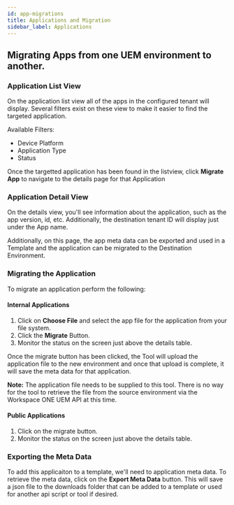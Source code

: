 ```yaml
---
id: app-migrations
title: Applications and Migration
sidebar_label: Applications
---
```


## Migrating Apps from one UEM environment to another.

### Application List View
On the application list view all of the apps in the configured tenant will display. Several filters exist on these view to make it easier to find the targeted application.

Available Filters:
* Device Platform
* Application Type
* Status

Once the targetted application has been found in the listview, click **Migrate App** to navigate to the details page for that Application

### Application Detail View
On the details view, you'll see information about the application, such as the app version, id, etc. Additionally, the destination tenant ID will display just under the App name.

Additionally, on this page, the app meta data can be exported and used in a Template and the application can be migrated to the Destination Environment.

### Migrating the Application
To migrate an application perform the following:

#### Internal Applications
1. Click on **Choose File** and select the app file for the application from your file system.
1. Click the **Migrate** Button.
1. Monitor the status on the screen just above the details table.

Once the migrate button has been clicked, the Tool will upload the application file to the new environment and once that upload is complete, it will save the meta data for that application.

**Note:** The application file needs to be supplied to this tool. There is no way for the tool to retrieve the file from the source environment via the Workspace ONE UEM API at this time.

#### Public Applications
1. Click on the migrate button.
1. Monitor the status on the screen just above the details table.

### Exporting the Meta Data
To add this applicaiton to a template, we'll need to application meta data. To retrieve the meta data, click on the **Export Meta Data** button. This will save a json file to the downloads folder that can be added to a template or used for another api script or tool if desired.